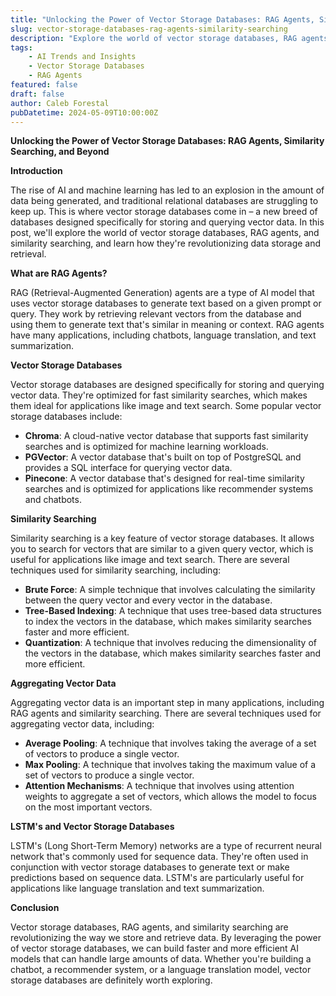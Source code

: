 ```yaml
---
title: "Unlocking the Power of Vector Storage Databases: RAG Agents, Similarity Searching, and Beyond"
slug: vector-storage-databases-rag-agents-similarity-searching
description: "Explore the world of vector storage databases, RAG agents, and similarity searching, and learn how they're revolutionizing data storage and retrieval."
tags: 
    - AI Trends and Insights 
    - Vector Storage Databases 
    - RAG Agents
featured: false
draft: false
author: Caleb Forestal
pubDatetime: 2024-05-09T10:00:00Z
---
```


**Unlocking the Power of Vector Storage Databases: RAG Agents, Similarity Searching, and Beyond**

**Introduction**

The rise of AI and machine learning has led to an explosion in the amount of data being generated, and traditional relational databases are struggling to keep up. This is where vector storage databases come in – a new breed of databases designed specifically for storing and querying vector data. In this post, we'll explore the world of vector storage databases, RAG agents, and similarity searching, and learn how they're revolutionizing data storage and retrieval.

**What are RAG Agents?**

RAG (Retrieval-Augmented Generation) agents are a type of AI model that uses vector storage databases to generate text based on a given prompt or query. They work by retrieving relevant vectors from the database and using them to generate text that's similar in meaning or context. RAG agents have many applications, including chatbots, language translation, and text summarization.

**Vector Storage Databases**

Vector storage databases are designed specifically for storing and querying vector data. They're optimized for fast similarity searches, which makes them ideal for applications like image and text search. Some popular vector storage databases include:

* **Chroma**: A cloud-native vector database that supports fast similarity searches and is optimized for machine learning workloads.
* **PGVector**: A vector database that's built on top of PostgreSQL and provides a SQL interface for querying vector data.
* **Pinecone**: A vector database that's designed for real-time similarity searches and is optimized for applications like recommender systems and chatbots.

**Similarity Searching**

Similarity searching is a key feature of vector storage databases. It allows you to search for vectors that are similar to a given query vector, which is useful for applications like image and text search. There are several techniques used for similarity searching, including:

* **Brute Force**: A simple technique that involves calculating the similarity between the query vector and every vector in the database.
* **Tree-Based Indexing**: A technique that uses tree-based data structures to index the vectors in the database, which makes similarity searches faster and more efficient.
* **Quantization**: A technique that involves reducing the dimensionality of the vectors in the database, which makes similarity searches faster and more efficient.

**Aggregating Vector Data**

Aggregating vector data is an important step in many applications, including RAG agents and similarity searching. There are several techniques used for aggregating vector data, including:

* **Average Pooling**: A technique that involves taking the average of a set of vectors to produce a single vector.
* **Max Pooling**: A technique that involves taking the maximum value of a set of vectors to produce a single vector.
* **Attention Mechanisms**: A technique that involves using attention weights to aggregate a set of vectors, which allows the model to focus on the most important vectors.

**LSTM's and Vector Storage Databases**

LSTM's (Long Short-Term Memory) networks are a type of recurrent neural network that's commonly used for sequence data. They're often used in conjunction with vector storage databases to generate text or make predictions based on sequence data. LSTM's are particularly useful for applications like language translation and text summarization.

**Conclusion**

Vector storage databases, RAG agents, and similarity searching are revolutionizing the way we store and retrieve data. By leveraging the power of vector storage databases, we can build faster and more efficient AI models that can handle large amounts of data. Whether you're building a chatbot, a recommender system, or a language translation model, vector storage databases are definitely worth exploring.